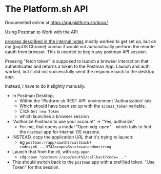 # The Platform.sh API


Documented online at https://api.platform.sh/docs/

Using Postman to Work with the API

[process described in the internal notes](https://async.plat.farm/t/explore-and-test-the-platform-sh-api-with-postman/1997)
mostly worked to get set up, but on my (popOS Chrome) combo it would not automatically perform the remote oauth from browser.
This is needed to begin any postman API session.

Pressing "fetch token" is supposed to launch a browser interaction that authenticates and returns a token to the Postman App.
Launch and auth worked, but it did not successfully send the responce back to the desktop app.

Instead, I have to do it slightly manually.
* In Postman Desktop,
  * Within the 'Platform.sh REST API' environment 'Authorization' tab
  * Which should have been set up with the `access_token` variable.
  * Click `Get new Token`
  * which launches a browser session
* "Authorize Postman to use your account" -> "Yes, authorize"
  * For me, that opens a modal "Open xdg-open" - which fails to find the `Postman` app for internal OS reasons.
* INSTEAD, copy the application URL that it's trying to launch:
  * eg `postman://app/oauth2/callback?code=jmU_...974&scope=&state=arandomstring`
* Launch that from the cli, with `xdg-open`
  * `xdg:open "postman://app/oauth2/callback?code=..." `
* This should switch back to the `postman` app with a prefilled token. "Use Token" for this session.
